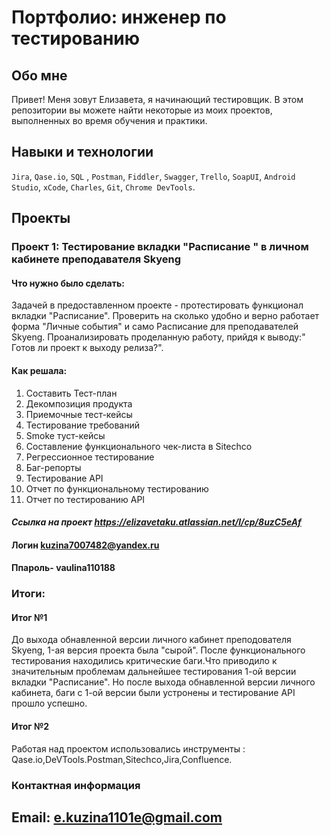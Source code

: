 # Портфолио: инженер по тестированию


## Обо мне
  
Привет! Меня зовут Елизавета, я начинающий тестировщик.
В этом репозитории вы можете найти некоторые из моих проектов, выполненных во время обучения и практики.



## Навыки и технологии

`Jira`,
`Qase.io`, 
`SQL` ,
`Postman`,
`Fiddler`, 
`Swagger`, 
`Trello`,
`SoapUI`,
`Android Studio`,
`xCode`,
`Charles`, 
`Git`, 
`Chrome DevTools`.



## Проекты

### Проект 1: Тестирование вкладки "Расписание " в личном кабинете  преподавателя Skyeng

#### Что нужно было сделать:
Задачей в предоставленном проекте - протестировать функционал вкладки "Расписание". Проверить на сколько удобно и верно работает форма "Личные события" и само Расписание для преподавателей Skyeng. Проанализировать проделанную работу, прийдя к выводу:" Готов ли проект к выходу релиза?".


#### Как решала:
1. Составить Тест-план
2. Декомпозиция продукта
3. Приемочные тест-кейсы
4. Тестирование требований
5. Smoke туст-кейсы
6. Составление функционального чек-листа в Sitechco
7. Регрессионное тестирование
8. Баг-репорты
9. Тестирование API
10. Отчет по функциональному тестированию
11. Отчет по тестированию API

#### *Ссылка на проект https://elizavetaku.atlassian.net/l/cp/8uzC5eAf*

#### Логин kuzina7007482@yandex.ru
#### Ппароль- vaulina110188


### Итоги:

#### Итог №1
До выхода обнавленной версии личного кабинет преподователя Skyeng, 1-ая версия  проекта была "сырой". После функционального тестирования находились критические баги.Что приводило к значительным проблемам дальнейшее тестирования 1-ой версии вкладки "Расписание". Но после выхода обнавленной версии личного кабинета, баги с 1-ой версии  были устронены и тестирование API прошло успешно.

#### Итог №2 
Работая над проектом использовались инструменты : Qase.io,DeVTools.Postman,Sitechco,Jira,Confluence.




### Контактная информация
## Email: e.kuzina1101e@gmail.com
